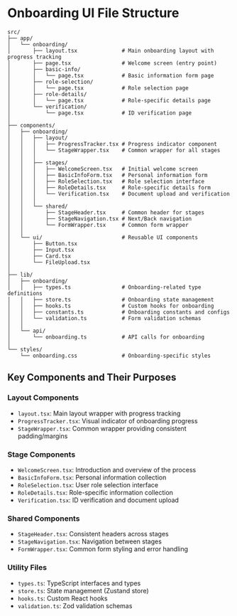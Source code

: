 # Onboarding UI File Structure

```
src/
├── app/
│   └── onboarding/
│       ├── layout.tsx              # Main onboarding layout with progress tracking
│       ├── page.tsx                # Welcome screen (entry point)
│       ├── basic-info/
│       │   └── page.tsx            # Basic information form page
│       ├── role-selection/
│       │   └── page.tsx            # Role selection page
│       ├── role-details/
│       │   └── page.tsx            # Role-specific details page
│       └── verification/
│           └── page.tsx            # ID verification page
│
├── components/
│   ├── onboarding/
│   │   ├── layout/
│   │   │   ├── ProgressTracker.tsx # Progress indicator component
│   │   │   └── StageWrapper.tsx    # Common wrapper for all stages
│   │   │
│   │   ├── stages/
│   │   │   ├── WelcomeScreen.tsx   # Initial welcome screen
│   │   │   ├── BasicInfoForm.tsx   # Personal information form
│   │   │   ├── RoleSelection.tsx   # Role selection interface
│   │   │   ├── RoleDetails.tsx     # Role-specific details form
│   │   │   └── Verification.tsx    # Document upload and verification
│   │   │
│   │   └── shared/
│   │       ├── StageHeader.tsx     # Common header for stages
│   │       ├── StageNavigation.tsx # Next/Back navigation
│   │       └── FormWrapper.tsx     # Common form wrapper
│   │
│   └── ui/                         # Reusable UI components
│       ├── Button.tsx
│       ├── Input.tsx
│       ├── Card.tsx
│       └── FileUpload.tsx
│
├── lib/
│   ├── onboarding/
│   │   ├── types.ts                # Onboarding-related type definitions
│   │   ├── store.ts                # Onboarding state management
│   │   ├── hooks.ts                # Custom hooks for onboarding
│   │   ├── constants.ts            # Onboarding constants and configs
│   │   └── validation.ts           # Form validation schemas
│   │
│   └── api/
│       └── onboarding.ts           # API calls for onboarding
│
└── styles/
    └── onboarding.css              # Onboarding-specific styles
```

## Key Components and Their Purposes

### Layout Components

- `layout.tsx`: Main layout wrapper with progress tracking
- `ProgressTracker.tsx`: Visual indicator of onboarding progress
- `StageWrapper.tsx`: Common wrapper providing consistent padding/margins

### Stage Components

- `WelcomeScreen.tsx`: Introduction and overview of the process
- `BasicInfoForm.tsx`: Personal information collection
- `RoleSelection.tsx`: User role selection interface
- `RoleDetails.tsx`: Role-specific information collection
- `Verification.tsx`: ID verification and document upload

### Shared Components

- `StageHeader.tsx`: Consistent headers across stages
- `StageNavigation.tsx`: Navigation between stages
- `FormWrapper.tsx`: Common form styling and error handling

### Utility Files

- `types.ts`: TypeScript interfaces and types
- `store.ts`: State management (Zustand store)
- `hooks.ts`: Custom React hooks
- `validation.ts`: Zod validation schemas
